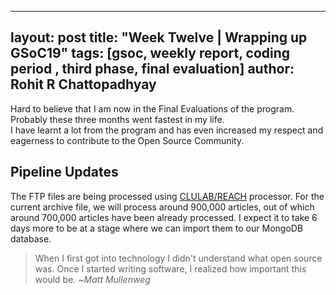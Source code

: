 
---
layout: post
title:  "Week Twelve | Wrapping up GSoC19"
tags: [gsoc, weekly report, coding period , third phase, final evaluation]
author: Rohit R Chattopadhyay
---
Hard to believe that I am now in the Final Evaluations of the program. Probably these three months went fastest in my life.  
I have learnt a lot from the program and has even increased my respect and eagerness to contribute to the Open Source Community.

## Pipeline Updates
The FTP files are being processed using [CLULAB/REACH](https://github.co/clulab/reach) processor. For the current archive file, we will process around 900,000 articles, out of which around 700,000 articles have been already processed. I expect it to take 6 days more to be at a stage where we can import them to our MongoDB database.

> When I first got into technology I didn't understand what open source was. Once I started writing software, I realized how important this would be. 
> ~*Matt Mullenweg*
